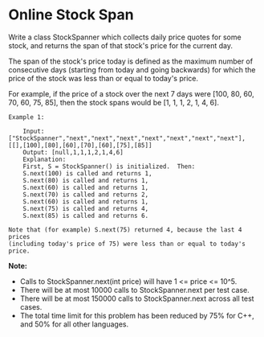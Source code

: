 # Online Stock Span

Write a class StockSpanner which collects daily price quotes for some stock, and returns the span of that stock's price for the current day.

The span of the stock's price today is defined as the maximum number of consecutive days (starting from today and going backwards) for which the price of the stock was less than or equal to today's price.

For example, if the price of a stock over the next 7 days were [100, 80, 60, 70, 60, 75, 85], then the stock spans would be [1, 1, 1, 2, 1, 4, 6].

 

    Example 1:

        Input: ["StockSpanner","next","next","next","next","next","next","next"], [[],[100],[80],[60],[70],[60],[75],[85]]
        Output: [null,1,1,1,2,1,4,6]
        Explanation: 
        First, S = StockSpanner() is initialized.  Then:
        S.next(100) is called and returns 1,
        S.next(80) is called and returns 1,
        S.next(60) is called and returns 1,
        S.next(70) is called and returns 2,
        S.next(60) is called and returns 1,
        S.next(75) is called and returns 4,
        S.next(85) is called and returns 6.

    Note that (for example) S.next(75) returned 4, because the last 4 prices
    (including today's price of 75) were less than or equal to today's price.
    

**Note:**

- Calls to StockSpanner.next(int price) will have 1 <= price <= 10^5.
- There will be at most 10000 calls to StockSpanner.next per test case.
- There will be at most 150000 calls to StockSpanner.next across all test cases.
- The total time limit for this problem has been reduced by 75% for C++, and 50% for all other languages.
